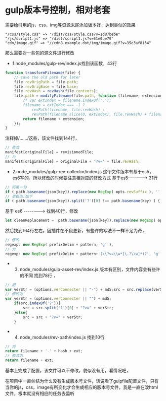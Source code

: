 # gulp版本号控制，相对老套

需要给引用的js，css，img等资源末尾添加版本好，达到类似的效果
```
"/css/style.css" => "/dist/css/style.css?v=1d87bebe"
"/js/script1.js" => "/dist/script1.js?v=61e0be79"
"cdn/image.gif" => "//cdn8.example.dot/img/image.gif?v=35c3af8134"
```

那么需要对一些包的源文件进行修改
- 1.node_modules/gulp-rev/index.js找到该函数，43行
```js
function transformFilename(file) {
	// save the old path for later
	file.revOrigPath = file.path;
	file.revOrigBase = file.base;
	file.revHash = revHash(file.contents);
	file.path = modifyFilename(file.path, function (filename, extension) {
		/* var extIndex = filename.indexOf('.');
		filename = extIndex === -1 ?
			revPath(filename, file.revHash) :
			revPath(filename.slice(0, extIndex), file.revHash) + filename.slice(extIndex); */
		return filename + extension;
	});
}
```
注释掉/*......*/这些，该文件找到144行，
```js
// 修改 
manifest[originalFile] = revisionedFile; 
// 为 
manifest[originalFile] = originalFile + '?v=' + file.revHash;
```

- 2.node_modules/gulp-rev-collector/index.js 这个文件版本有基于es5，es6写的，所以修改的时候要注意相对应的修改方式
基于es5-------> 31行 
```js
// 将第一句
if ( path.basename(json[key]).replace(new RegExp( opts.revSuffix ), '' ) !== path.basename(key) ) {
// 更新为:如下 
if ( path.basename(json[key]).split('?')[0] !== path.basename(key) ) {
```

基于 es6 --------> 找到40行，修改 
```js
let cleanReplacement =  path.basename(json[key]).replace(new RegExp( opts.revSuffix ), '' )  为 let cleanReplacement =  path.basename(json[key]).split('?')[0];
```

然后找到164行左右，因插件在不段更新，有些许的写法不一样不足为奇，
```js
// 修改
regexp: new RegExp( prefixDelim + pattern, 'g' ),
// 为
regexp: new RegExp( prefixDelim + pattern+'(\\?v=\\w*[\.?\\w]*)?', 'g' ),
```

- 3. node_modules/gulp-asset-rev/index.js  版本有区别，文件内容会有些许的不同 
找到78行 ，
```js
// 把 
var verStr = (options.verConnecter || "-") + md5;src = src.replace(verStr, '').replace(/(\.[^\.]+)$/, verStr + "$1"); 
// 修改为 
var verStr = (options.verConnecter || "") + md5;
    if(src.indexOf('?')){
        src = src.split('?')[0] + "?v=" + verStr;
    }else{
        src = src + "?v=" + verStr;
    }
```

- 4. node_modules/rev-path/index.js 
找到10行 
```js
// 将
return filename + '-' + hash + ext; 
// 修改为 
return filename + ext; 
```
基本上完成了配置，该文件可以不修改，貌似没有用，看情况吧，

在项目中一直纠结为什么没有生成版本号文件，话说看了gulpfile配置文件，只有当你的js，css，image有所变化才会生成相应的版本号文件，我是一直在改html文件，根本就没有相应的任务去监听






